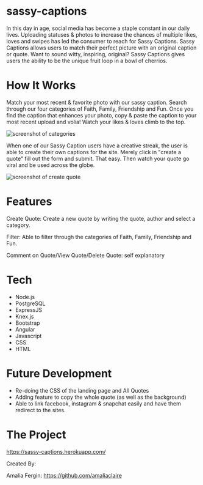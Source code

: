 # sassy-captions

In this day in age, social media has become a staple constant in our daily lives. Uploading statuses & photos to increase the chances of multiple likes, loves and swipes has led the consumer to reach for Sassy Captions. Sassy Captions allows users to match their perfect picture with an original caption or quote. Want to sound witty, inspiring, original? Sassy Captions gives users the ability to be the unique fruit loop in a bowl of cherrios. 

# How It Works 

Match your most recent & favorite photo with our sassy caption. Search through our four categories of Faith, Family, Friendship and Fun. Once you find the caption that enhances your photo, copy & paste the caption to your most recent upload and volia! Watch your likes & loves climb to the top. 

![screenshot of categories](https://user-images.githubusercontent.com/24262724/29830571-83cce4cc-8c97-11e7-96a1-f7470c34e827.png)

When one of our Sassy Caption users have a creative streak, the user is able to create their own captions for the site. Merely click in "create a quote" fill out the form and submit. That easy. Then watch your quote go viral and be used across the globe. 

![screenshot of create quote](https://user-images.githubusercontent.com/24262724/29830501-49df07ae-8c97-11e7-9dd2-a00d4e9c107c.png)


# Features 

Create Quote: Create a new quote by writing the quote, author and select a category. 

Filter: Able to filter through the categories of Faith, Family, Friendship and Fun. 

Comment on Quote/View Quote/Delete Quote: self explanatory 


# Tech

- Node.js
- PostgreSQL
- ExpressJS
- Knex.js
- Bootstrap
- Angular  
- Javascript 
- CSS 
- HTML 

# Future Development 

- Re-doing the CSS of the landing page and All Quotes 
- Adding feature to copy the whole quote (as well as the background)
- Able to link facebook, instagram & snapchat easily and have them redirect to the sites. 


# The Project 
https://sassy-captions.herokuapp.com/

Created By: 

Amalia Fergin: https://github.com/amaliaclaire


